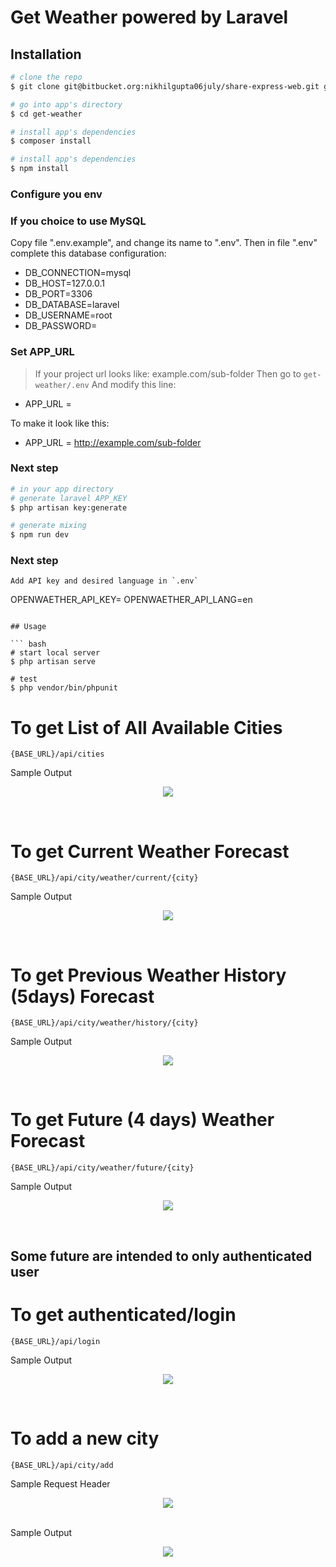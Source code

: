 # Get Weather powered by Laravel

## Installation

``` bash
# clone the repo
$ git clone git@bitbucket.org:nikhilgupta06july/share-express-web.git get-weather

# go into app's directory
$ cd get-weather

# install app's dependencies
$ composer install

# install app's dependencies
$ npm install

```
### Configure you env

### If you choice to use MySQL

Copy file ".env.example", and change its name to ".env".
Then in file ".env" complete this database configuration:
* DB_CONNECTION=mysql
* DB_HOST=127.0.0.1
* DB_PORT=3306
* DB_DATABASE=laravel
* DB_USERNAME=root
* DB_PASSWORD=

### Set APP_URL

> If your project url looks like: example.com/sub-folder 
Then go to `get-weather/.env`
And modify this line:

* APP_URL = 

To make it look like this:

* APP_URL = http://example.com/sub-folder


### Next step

``` bash
# in your app directory
# generate laravel APP_KEY
$ php artisan key:generate

# generate mixing
$ npm run dev
```

### Next step

```
Add API key and desired language in `.env`
```
OPENWAETHER_API_KEY=
OPENWAETHER_API_LANG=en
```

## Usage

``` bash
# start local server
$ php artisan serve

# test
$ php vendor/bin/phpunit
```

# To get List of All Available Cities 
```
{BASE_URL}/api/cities
```
Sample Output
<p align="center"><img src="public/all_available_cities.png"></p></br>

# To get Current Weather Forecast 
```
{BASE_URL}/api/city/weather/current/{city}
```
Sample Output
<p align="center"><img src="public/current_weather.png"></p></br>

# To get Previous Weather History (5days) Forecast 
```
{BASE_URL}/api/city/weather/history/{city}
```
Sample Output
<p align="center"><img src="public/history_weather.png"></p></br>

# To get Future (4 days) Weather Forecast 
```
{BASE_URL}/api/city/weather/future/{city}
```
Sample Output
<p align="center"><img src="public/future_weather.png"></p></br>

## Some future are intended to only authenticated user

# To get authenticated/login
```
{BASE_URL}/api/login
```
Sample Output
<p align="center"><img src="public/weather_login.png"></p></br>

# To add a new city
```
{BASE_URL}/api/city/add
```
Sample Request Header
<p align="center"><img src="public/request_header_auth.png"></p></br>
Sample Output
<p align="center"><img src="public/add_country.png"></p></br>
